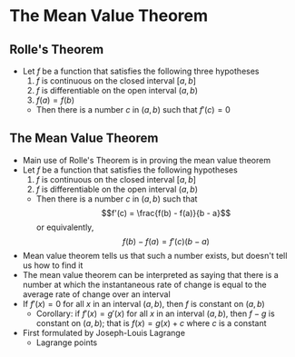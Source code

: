 # The Mean Value Theorem

## Rolle's Theorem
- Let $f$ be a function that satisfies the following three hypotheses
  1. $f$ is continuous on the closed interval $[a, b]$
  2. $f$ is differentiable on the open interval $(a, b)$
  3. $f(a) = f(b)$
  - Then there is a number $c$ in $(a, b)$ such that $f'(c) = 0$

## The Mean Value Theorem
- Main use of Rolle's Theorem is in proving the mean value theorem
- Let $f$ be a function that satisfies the following hypotheses
  1. $f$ is continuous on the closed interval $[a, b]$
  2. $f$ is differentiable on the open interval $(a, b)$
  - Then there is a number $c$ in $(a, b)$ such that $$f'(c) = \frac{f(b) - f(a)}{b - a}$$ or equivalently, $$f(b) - f(a) = f'(c)(b - a)$$
- Mean value theorem tells us that such a number exists, but doesn't tell us how to find it
- The mean value theorem can be interpreted as saying that there is a number at which the instantaneous rate of change is equal to the average rate of change over an interval
- If $f'(x) = 0$ for all $x$ in an interval $(a, b)$, then $f$ is constant on $(a, b)$
  - Corollary: if $f'(x) = g'(x)$ for all $x$ in an interval $(a, b)$, then $f - g$ is constant on $(a, b)$; that is $f(x) = g(x) + c$ where $c$ is a constant
- First formulated by Joseph-Louis Lagrange
  - Lagrange points
